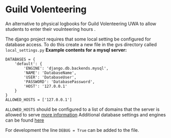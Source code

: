 # Guild Volenteering
An alternative to physical logbooks for Guild Volenteering UWA to allow students to enter their voulnteering hours .

The django project requires that some local setting be configured for database access. To do this create a new file in the gvs directory called `local_settings.py`
**Example contents for a mysql server:**

```
DATABASES = {
    'default': {
        'ENGINE': 'django.db.backends.mysql',
        'NAME': 'DatabaseName',
        'USER': 'DatabaseUser',
        'PASSWORD': 'DatabasePassword',
        'HOST': '127.0.0.1'
    }
}
ALLOWED_HOSTS = ['127.0.0.1']
```
`ALLOWED_HOSTS` should be configured to a list of domains that the server is allowed to serve [more information](https://docs.djangoproject.com/en/1.10/ref/settings/)
Additional database settings and engines can be found [here](https://docs.djangoproject.com/en/1.10/ref/settings/#std:setting-DATABASES)

For development the line `DEBUG = True` can be added to the file.
